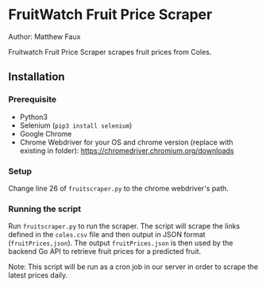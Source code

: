 # FruitWatch Fruit Price Scraper

Author: Matthew Faux

Fruitwatch Fruit Price Scraper scrapes fruit prices from Coles.

## Installation

### Prerequisite

- Python3
- Selenium (`pip3 install selenium`)
- Google Chrome
- Chrome Webdriver for your OS and chrome version (replace with existing in folder): https://chromedriver.chromium.org/downloads

### Setup

Change line 26 of `fruitscraper.py` to the chrome webdriver's path.

### Running the script

Run `fruitscraper.py` to run the scraper. The script will scrape the links defined in the `coles.csv` file and then output in JSON format (`fruitPrices,json`). The output `fruitPrices.json` is then used by the backend Go API to retrieve fruit prices for a predicted fruit.

Note: This script will be run as a cron job in our server in order to scrape the latest prices daily.
